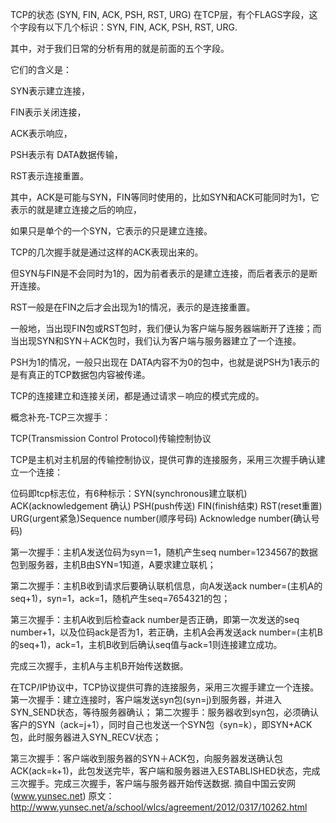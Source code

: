 TCP的状态 (SYN, FIN, ACK, PSH, RST, URG)
在TCP层，有个FLAGS字段，这个字段有以下几个标识：SYN, FIN, ACK, PSH, RST, URG.

其中，对于我们日常的分析有用的就是前面的五个字段。

 它们的含义是：

SYN表示建立连接，

FIN表示关闭连接，

ACK表示响应，

PSH表示有 DATA数据传输，

RST表示连接重置。

 其中，ACK是可能与SYN，FIN等同时使用的，比如SYN和ACK可能同时为1，它表示的就是建立连接之后的响应，

 如果只是单个的一个SYN，它表示的只是建立连接。

TCP的几次握手就是通过这样的ACK表现出来的。

 但SYN与FIN是不会同时为1的，因为前者表示的是建立连接，而后者表示的是断开连接。

RST一般是在FIN之后才会出现为1的情况，表示的是连接重置。

 一般地，当出现FIN包或RST包时，我们便认为客户端与服务器端断开了连接；而当出现SYN和SYN＋ACK包时，我们认为客户端与服务器建立了一个连接。

PSH为1的情况，一般只出现在 DATA内容不为0的包中，也就是说PSH为1表示的是有真正的TCP数据包内容被传递。

TCP的连接建立和连接关闭，都是通过请求－响应的模式完成的。

 概念补充-TCP三次握手：

TCP(Transmission Control Protocol)传输控制协议

TCP是主机对主机层的传输控制协议，提供可靠的连接服务，采用三次握手确认建立一个连接：

 位码即tcp标志位，有6种标示：SYN(synchronous建立联机) ACK(acknowledgement 确认) PSH(push传送) FIN(finish结束) RST(reset重置) URG(urgent紧急)Sequence number(顺序号码) Acknowledge number(确认号码)

第一次握手：主机A发送位码为syn＝1，随机产生seq number=1234567的数据包到服务器，主机B由SYN=1知道，A要求建立联机；

 第二次握手：主机B收到请求后要确认联机信息，向A发送ack number=(主机A的seq+1)，syn=1，ack=1，随机产生seq=7654321的包；

 第三次握手：主机A收到后检查ack number是否正确，即第一次发送的seq number+1，以及位码ack是否为1，若正确，主机A会再发送ack number=(主机B的seq+1)，ack=1，主机B收到后确认seq值与ack=1则连接建立成功。

 完成三次握手，主机A与主机B开始传送数据。

 在TCP/IP协议中，TCP协议提供可靠的连接服务，采用三次握手建立一个连接。  第一次握手：建立连接时，客户端发送syn包(syn=j)到服务器，并进入SYN_SEND状态，等待服务器确认；  第二次握手：服务器收到syn包，必须确认客户的SYN（ack=j+1），同时自己也发送一个SYN包（syn=k），即SYN+ACK包，此时服务器进入SYN_RECV状态；

 第三次握手：客户端收到服务器的SYN＋ACK包，向服务器发送确认包ACK(ack=k+1)，此包发送完毕，客户端和服务器进入ESTABLISHED状态，完成三次握手。完成三次握手，客户端与服务器开始传送数据. 摘自中国云安网(www.yunsec.net) 原文：http://www.yunsec.net/a/school/wlcs/agreement/2012/0317/10262.html

